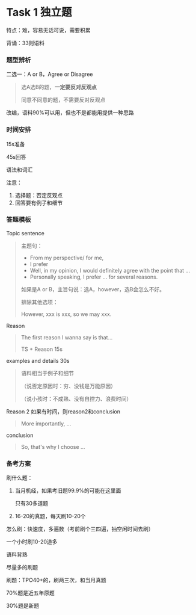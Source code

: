 # Task 1 独立题

特点：难，容易无话可说，需要积累

背诵：33则语料



### 题型辨析

二选一：A or B，Agree or Disagree

> 选A选B的题，**一定要反对反观点**
>
> 同意不同意的题，不需要反对反观点



改编，语料90%可以用，但也不是都能用提供一种思路



### 时间安排

15s准备

45s回答

语法和词汇

注意：

1. 选择题：否定反观点
2. 回答要有例子和细节

### 答题模板

Topic sentence 

> 主题句：
>
> - From my perspective/ for me, 
> - I prefer
> - Well, in my opinion, I would definitely agree with the point that ...
> - Personally speaking, I prefer ... for several reasons.
>
> 如果是A or B，主旨句说：选A，however，选B会怎么不好。
>
> 排除其他选项：
>
> However, xxx is xxx, so we may xxx.

Reason

> The first reason I wanna say is that…
>
> TS + Reason 15s

examples and details 30s

> 语料相当于例子和细节
>
> （说否定原因时：穷、没钱是万能原因）
>
> （说小孩时：不成熟、没有自控力、浪费时间）

Reason 2 如果有时间，则reason2和conclusion

> More importantly, ...

conclusion

>So, that's why I choose ... 



### 备考方案

刷什么题：

1. 当月机经，如果考旧题99.9%的可能在这里面

   只有30多道题

2. 16-20的真题，每天刷10-20个



怎么刷：快速度，多遍数（考前刷个三四遍，抽空闲时间去刷）

一个小时刷10-20道多



语料背熟

尽量多的刷题



刷题：TPO40+的，刷两三次，和当月真题

70%题是近五年原题

30%题是新题

